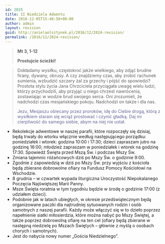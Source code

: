 ```yaml
---
id: 2025
title: II Niedziela Adwentu
date: 2016-12-05T15:40:50+00:00
author: admin
layout: revision
guid: http://anielaolsztynek.pl/2016/12/2024-revision/
permalink: /2016/12/2024-revision/
---
```

> **Mt 3, 1-12**
> 
> **Prostujcie ścieżki!**

> Dokładamy wysiłku, częstokroć jakże wielkiego, aby zdjąć brudne firany, dywany, obrusy. A czy znajdziemy czas, aby zrobić rachunek sumienia, wzbudzić szczery żal za grzechy i pójść do spowiedzi? Prostota stylu życia Jana Chrzciciela przyciągała uwagę wielu ludzi, którzy przychodzili, aby przyjąć u niego chrzest nawrócenia, zostawiając w wodzie brud swojego serca. Oni zrozumieli, że nadchodzi czas mesjańskiego pokoju. Nadchodzi on także i dla nas.
> 
> <span style="color: #666699;">Jezu, Mesjaszu obiecany przez proroków, idę do Ciebie drogą, którą z wysiłkiem staram się wciąż prostować i czynić gładką. Daj mi cierpliwość do samego siebie, abym na niej nie ustał.</span>

  * Rekolekcje adwentowe w naszej parafii, które rozpoczęły się dzisiaj, będą trwały do wtorku włącznie według następującego porządku: poniedziałek i wtorek: godzina 10:00 i 17:30; dzieci zapraszam jutro na godzinę 16:00; młodzież zapraszam w poniedziałek i wtorek na godzinę 17:30. Spowiedź Święta przed Mszą Św. i podczas Mszy Św.
  * Zmiana tajemnic różańcowych dziś po Mszy Św. o godzinie 9:00.
  * Zgodnie z zapowiedzią w dziś po Mszy Św. przy wyjściu z kościoła będą zbierane dobrowolne ofiary na Fundusz Pomocy Kościołowi na Wschodzie.
  * 8 grudnia &#8211; w czwartek wypada liturgiczna Uroczystość Niepokalanego Poczęcia Najświętszej Marii Panny.
  * Msze Święta roratnia w tym tygodniu będzie w środę o godzinie 17:00 (z udziałem dzieci).
  * Podobnie jak w latach ubiegłych, w okresie przedświątecznym będą organizowane paczki dla najtrudniej sytuowanych rodzin i osób samotnych z naszej parafii. Każdy może włączyć się w to dzieło poprzez napełnienie siatki miłosierdzia, które można nabyć po Mszy Świętej, a także poprzez dobrowolną ofiarę na ten cel (ofiary będą zbierane w następną niedzielę po Mszach Świętych – głównie z myślą o osobach chorych i samotnych).
  * Jest do nabycia nowy numer „Gościa Niedzielnego”.